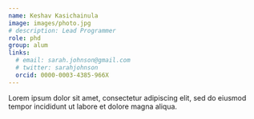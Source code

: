 ```yaml
---
name: Keshav Kasichainula
image: images/photo.jpg
# description: Lead Programmer
role: phd
group: alum
links:
  # email: sarah.johnson@gmail.com
  # twitter: sarahjohnson
  orcid: 0000-0003-4385-966X
---
```


Lorem ipsum dolor sit amet, consectetur adipiscing elit, sed do eiusmod tempor incididunt ut labore et dolore magna aliqua.
